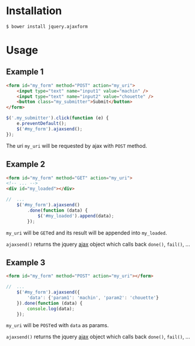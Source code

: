 # Installation

```bash
$ bower install jquery.ajaxform
```

# Usage

## Example 1

```html
<form id="my_form" method="POST" action="my_uri">
    <input type="text" name="input1" value="machin" />
    <input type="text" name="input2" value="chouette" />
    <button class="my_submitter">Submit</button>
</form>
```

```javascript
$('.my_submitter').click(function (e) {
    e.preventDefault();
    $('#my_form').ajaxsend();
});
```

The uri `my_uri` will be requested by ajax with `POST` method.

## Example 2

```html
<form id="my_form" method="GET" action="my_uri">
<!-- ... -->
<div id="my_loaded"></div>
```

```javascript
//  ...
    $('#my_form').ajaxsend()
        .done(function (data) {
            $('#my_loaded').append(data);
        });
```

`my_uri` will be `GET`ed and its result will be appended into `my_loaded`.

`ajaxsend()` returns the jquery [ajax](https://api.jquery.com/jQuery.ajax) object which calls back `done()`, `fail()`, ...

## Example 3

```html
<form id="my_form" method="POST" action="my_uri"></form>
```

```javascript
//  ...
    $('#my_form').ajaxsend({
        'data': {'param1': 'machin', 'param2': 'chouette'}
    }).done(function (data) {
        console.log(data);
    });
```

`my_uri` will be `POST`ed with `data` as params.

`ajaxsend()` returns the jquery [ajax](https://api.jquery.com/jQuery.ajax) object which calls back `done()`, `fail()`, ...
